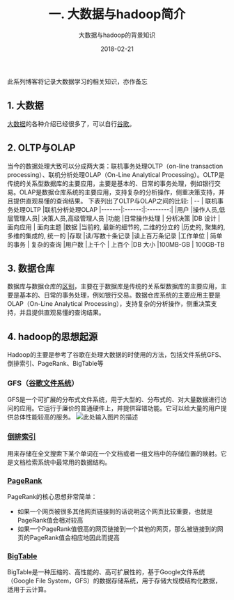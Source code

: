 ﻿---
layout: post
title: '一. 大数据与hadoop简介'
subtitle: '大数据与hadoop的背景知识'
date: 2018-02-21
categories: bigdata
cover: 'https://timgsa.baidu.com/timg?image&quality=80&size=b9999_10000&sec=1519225753088&di=f614d63f4b6167ac7137d725af4fe02f&imgtype=0&src=http%3A%2F%2Fm.c.lnkd.licdn.com%2Fmpr%2Fmpr%2Fp%2F3%2F005%2F049%2F0bf%2F2835fc4.jpg'
tags: bigdata hadoop
---

此系列博客将记录大数据学习的相关知识，亦作备忘
## 1. 大数据
[大数据][1]的各种介绍已经很多了，可以自行[谷歌][2]。
## 2. OLTP与OLAP
当今的数据处理大致可以分成两大类：联机事务处理OLTP（on-line transaction processing）、联机分析处理OLAP（On-Line Analytical Processing）。OLTP是传统的关系型数据库的主要应用，主要是基本的、日常的事务处理，例如银行交易。OLAP是数据仓库系统的主要应用，支持复杂的分析操作，侧重决策支持，并且提供直观易懂的查询结果。
下表列出了OLTP与OLAP之间的比较:
|    --   | 联机事务处理OLTP     |联机分析处理OLAP
|-------|:------:|:--------:|
|用户      |操作人员,低层管理人员| 决策人员,高级管理人员
|功能      |日常操作处理         |      分析决策
|DB 设计   |  面向应用           |      面向主题
|数据      |当前的, 最新的细节的, 二维的分立的 |历史的, 聚集的, 多维的集成的, 统一的
|存取      |读/写数十条记录      |读上百万条记录
|工作单位  |   简单的事务        |              复杂的查询
|用户数    |上千个               |       上百个
|DB 大小   |100MB-GB             |         100GB-TB

## 3. 数据仓库
数据库与数据仓库的[区别][3]，主要在于数据库是传统的关系型数据库的主要应用，主要是基本的、日常的事务处理，例如银行交易。数据仓库系统的主要应用主要是OLAP（On-Line Analytical Processing），支持复杂的分析操作，侧重决策支持，并且提供直观易懂的查询结果。

## 4. hadoop的思想起源
Hadoop的主要是参考了谷歌在处理大数据的时使用的方法，包括文件系统GFS、倒排索引、PageRank、BigTable等

### GFS（[谷歌文件系统][4]）
GFS是一个可扩展的分布式文件系统，用于大型的、分布式的、对大量数据进行访问的应用。它运行于廉价的普通硬件上，并提供容错功能。它可以给大量的用户提供总体性能较高的服务。
![此处输入图片的描述][5]

### [倒排索引][6]
用来存储在全文搜索下某个单词在一个文档或者一组文档中的存储位置的映射。它是文档检索系统中最常用的数据结构。

### [PageRank][7]
PageRank的核心思想非常简单：
 - 如果一个网页被很多其他网页链接到的话说明这个网页比较重要，也就是PageRank值会相对较高
 - 如果一个PageRank值很高的网页链接到一个其他的网页，那么被链接到的网页的PageRank值会相应地因此而提高

### [BigTable][8]
BigTable是一种压缩的、高性能的、高可扩展性的，基于Google文件系统（Google File System，GFS）的数据存储系统，用于存储大规模结构化数据，适用于云计算。
  


  [1]: https://en.wikipedia.org/wiki/Big_data
  [2]: https://www.google.com.hk/search?num=20&newwindow=1&safe=strict&q=big%20data&spell=1&sa=X&ved=0ahUKEwiP2PevgbfZAhUS9mMKHQwtA30QBQgkKAA&biw=1280&bih=679
  [3]: https://www.zhihu.com/question/20623931
  [4]: https://baike.baidu.com/item/GFS/1813072
  [5]: https://gss3.bdstatic.com/-Po3dSag_xI4khGkpoWK1HF6hhy/baike/c0=baike92,5,5,92,30/sign=3513d1f13c6d55fbd1cb7e740c4b242f/9825bc315c6034a84d5b05aeca13495409237667.jpg
  [6]: https://zh.wikipedia.org/wiki/%E5%80%92%E6%8E%92%E7%B4%A2%E5%BC%95
  [7]: https://en.wikipedia.org/wiki/PageRank
  [8]: https://baike.baidu.com/item/BigTable